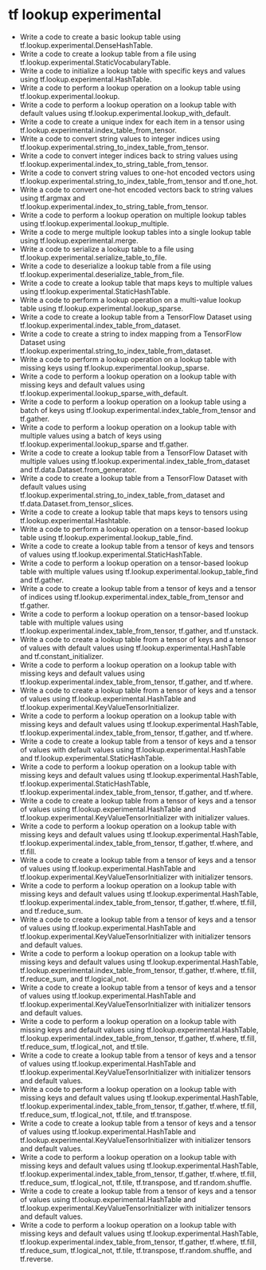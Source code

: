 # tf lookup experimental

- Write a code to create a basic lookup table using tf.lookup.experimental.DenseHashTable.
- Write a code to create a lookup table from a file using tf.lookup.experimental.StaticVocabularyTable.
- Write a code to initialize a lookup table with specific keys and values using tf.lookup.experimental.HashTable.
- Write a code to perform a lookup operation on a lookup table using tf.lookup.experimental.lookup.
- Write a code to perform a lookup operation on a lookup table with default values using tf.lookup.experimental.lookup_with_default.
- Write a code to create a unique index for each item in a tensor using tf.lookup.experimental.index_table_from_tensor.
- Write a code to convert string values to integer indices using tf.lookup.experimental.string_to_index_table_from_tensor.
- Write a code to convert integer indices back to string values using tf.lookup.experimental.index_to_string_table_from_tensor.
- Write a code to convert string values to one-hot encoded vectors using tf.lookup.experimental.string_to_index_table_from_tensor and tf.one_hot.
- Write a code to convert one-hot encoded vectors back to string values using tf.argmax and tf.lookup.experimental.index_to_string_table_from_tensor.
- Write a code to perform a lookup operation on multiple lookup tables using tf.lookup.experimental.lookup_multiple.
- Write a code to merge multiple lookup tables into a single lookup table using tf.lookup.experimental.merge.
- Write a code to serialize a lookup table to a file using tf.lookup.experimental.serialize_table_to_file.
- Write a code to deserialize a lookup table from a file using tf.lookup.experimental.deserialize_table_from_file.
- Write a code to create a lookup table that maps keys to multiple values using tf.lookup.experimental.StaticHashTable.
- Write a code to perform a lookup operation on a multi-value lookup table using tf.lookup.experimental.lookup_sparse.
- Write a code to create a lookup table from a TensorFlow Dataset using tf.lookup.experimental.index_table_from_dataset.
- Write a code to create a string to index mapping from a TensorFlow Dataset using tf.lookup.experimental.string_to_index_table_from_dataset.
- Write a code to perform a lookup operation on a lookup table with missing keys using tf.lookup.experimental.lookup_sparse.
- Write a code to perform a lookup operation on a lookup table with missing keys and default values using tf.lookup.experimental.lookup_sparse_with_default.
- Write a code to perform a lookup operation on a lookup table using a batch of keys using tf.lookup.experimental.index_table_from_tensor and tf.gather.
- Write a code to perform a lookup operation on a lookup table with multiple values using a batch of keys using tf.lookup.experimental.lookup_sparse and tf.gather.
- Write a code to create a lookup table from a TensorFlow Dataset with multiple values using tf.lookup.experimental.index_table_from_dataset and tf.data.Dataset.from_generator.
- Write a code to create a lookup table from a TensorFlow Dataset with default values using tf.lookup.experimental.string_to_index_table_from_dataset and tf.data.Dataset.from_tensor_slices.
- Write a code to create a lookup table that maps keys to tensors using tf.lookup.experimental.Hashtable.
- Write a code to perform a lookup operation on a tensor-based lookup table using tf.lookup.experimental.lookup_table_find.
- Write a code to create a lookup table from a tensor of keys and tensors of values using tf.lookup.experimental.StaticHashTable.
- Write a code to perform a lookup operation on a tensor-based lookup table with multiple values using tf.lookup.experimental.lookup_table_find and tf.gather.
- Write a code to create a lookup table from a tensor of keys and a tensor of indices using tf.lookup.experimental.index_table_from_tensor and tf.gather.
- Write a code to perform a lookup operation on a tensor-based lookup table with multiple values using tf.lookup.experimental.index_table_from_tensor, tf.gather, and tf.unstack.
- Write a code to create a lookup table from a tensor of keys and a tensor of values with default values using tf.lookup.experimental.HashTable and tf.constant_initializer.
- Write a code to perform a lookup operation on a lookup table with missing keys and default values using tf.lookup.experimental.index_table_from_tensor, tf.gather, and tf.where.
- Write a code to create a lookup table from a tensor of keys and a tensor of values using tf.lookup.experimental.HashTable and tf.lookup.experimental.KeyValueTensorInitializer.
- Write a code to perform a lookup operation on a lookup table with missing keys and default values using tf.lookup.experimental.HashTable, tf.lookup.experimental.index_table_from_tensor, tf.gather, and tf.where.
- Write a code to create a lookup table from a tensor of keys and a tensor of values with default values using tf.lookup.experimental.HashTable and tf.lookup.experimental.StaticHashTable.
- Write a code to perform a lookup operation on a lookup table with missing keys and default values using tf.lookup.experimental.HashTable, tf.lookup.experimental.StaticHashTable, tf.lookup.experimental.index_table_from_tensor, tf.gather, and tf.where.
- Write a code to create a lookup table from a tensor of keys and a tensor of values using tf.lookup.experimental.HashTable and tf.lookup.experimental.KeyValueTensorInitializer with initializer values.
- Write a code to perform a lookup operation on a lookup table with missing keys and default values using tf.lookup.experimental.HashTable, tf.lookup.experimental.index_table_from_tensor, tf.gather, tf.where, and tf.fill.
- Write a code to create a lookup table from a tensor of keys and a tensor of values using tf.lookup.experimental.HashTable and tf.lookup.experimental.KeyValueTensorInitializer with initializer tensors.
- Write a code to perform a lookup operation on a lookup table with missing keys and default values using tf.lookup.experimental.HashTable, tf.lookup.experimental.index_table_from_tensor, tf.gather, tf.where, tf.fill, and tf.reduce_sum.
- Write a code to create a lookup table from a tensor of keys and a tensor of values using tf.lookup.experimental.HashTable and tf.lookup.experimental.KeyValueTensorInitializer with initializer tensors and default values.
- Write a code to perform a lookup operation on a lookup table with missing keys and default values using tf.lookup.experimental.HashTable, tf.lookup.experimental.index_table_from_tensor, tf.gather, tf.where, tf.fill, tf.reduce_sum, and tf.logical_not.
- Write a code to create a lookup table from a tensor of keys and a tensor of values using tf.lookup.experimental.HashTable and tf.lookup.experimental.KeyValueTensorInitializer with initializer tensors and default values.
- Write a code to perform a lookup operation on a lookup table with missing keys and default values using tf.lookup.experimental.HashTable, tf.lookup.experimental.index_table_from_tensor, tf.gather, tf.where, tf.fill, tf.reduce_sum, tf.logical_not, and tf.tile.
- Write a code to create a lookup table from a tensor of keys and a tensor of values using tf.lookup.experimental.HashTable and tf.lookup.experimental.KeyValueTensorInitializer with initializer tensors and default values.
- Write a code to perform a lookup operation on a lookup table with missing keys and default values using tf.lookup.experimental.HashTable, tf.lookup.experimental.index_table_from_tensor, tf.gather, tf.where, tf.fill, tf.reduce_sum, tf.logical_not, tf.tile, and tf.transpose.
- Write a code to create a lookup table from a tensor of keys and a tensor of values using tf.lookup.experimental.HashTable and tf.lookup.experimental.KeyValueTensorInitializer with initializer tensors and default values.
- Write a code to perform a lookup operation on a lookup table with missing keys and default values using tf.lookup.experimental.HashTable, tf.lookup.experimental.index_table_from_tensor, tf.gather, tf.where, tf.fill, tf.reduce_sum, tf.logical_not, tf.tile, tf.transpose, and tf.random.shuffle.
- Write a code to create a lookup table from a tensor of keys and a tensor of values using tf.lookup.experimental.HashTable and tf.lookup.experimental.KeyValueTensorInitializer with initializer tensors and default values.
- Write a code to perform a lookup operation on a lookup table with missing keys and default values using tf.lookup.experimental.HashTable, tf.lookup.experimental.index_table_from_tensor, tf.gather, tf.where, tf.fill, tf.reduce_sum, tf.logical_not, tf.tile, tf.transpose, tf.random.shuffle, and tf.reverse.